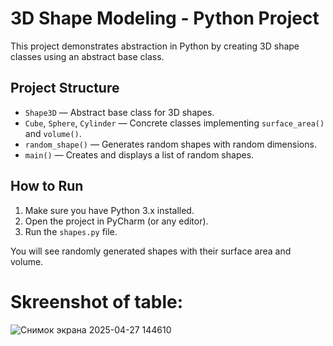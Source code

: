 # 3D Shape Modeling - Python Project

This project demonstrates abstraction in Python by creating 3D shape classes using an abstract base class.

## Project Structure
- `Shape3D` — Abstract base class for 3D shapes.
- `Cube`, `Sphere`, `Cylinder` — Concrete classes implementing `surface_area()` and `volume()`.
- `random_shape()` — Generates random shapes with random dimensions.
- `main()` — Creates and displays a list of random shapes.

## How to Run
1. Make sure you have Python 3.x installed.
2. Open the project in PyCharm (or any editor).
3. Run the `shapes.py` file.

You will see randomly generated shapes with their surface area and volume.

# Skreenshot of table:
![Снимок экрана 2025-04-27 144610](https://github.com/user-attachments/assets/c9b77428-1d92-4cca-9fa3-fb21995dbfbf)
